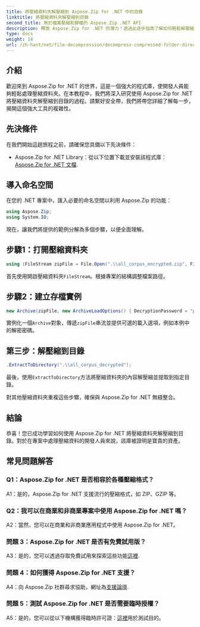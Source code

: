 ```yaml
---
title: 將壓縮資料夾解壓縮到 Aspose.Zip for .NET 中的目錄
linktitle: 將壓縮資料夾解壓縮到目錄
second_title: 用於檔案壓縮和歸檔的 Aspose.Zip .NET API
description: 釋放 Aspose.Zip for .NET 的潛力！透過此逐步指南了解如何輕鬆解壓縮資料夾。深入無縫壓縮和提取的世界。
type: docs
weight: 14
url: /zh-hant/net/file-decompression/decompress-compressed-folder-directory/
---
```

## 介紹

歡迎來到 Aspose.Zip for .NET 的世界，這是一個強大的程式庫，使開發人員能夠輕鬆處理壓縮資料夾。在本教程中，我們將深入研究使用 Aspose.Zip for .NET 將壓縮資料夾解壓縮到目錄的過程。請繫好安全帶，我們將帶您詳細了解每一步，揭開這個強大工具的複雜性。

## 先決條件

在我們開始這趟旅程之前，請確保您具備以下先決條件：

-  Aspose.Zip for .NET Library：從以下位置下載並安裝該程式庫：[Aspose.Zip for .NET 文檔](https://reference.aspose.com/zip/net/).

## 導入命名空間

在您的 .NET 專案中，匯入必要的命名空間以利用 Aspose.Zip 的功能：

```csharp
using Aspose.Zip;
using System.IO;
```

現在，讓我們將提供的範例分解為多個步驟，以便全面理解。

## 步驟1：打開壓縮資料夾

```csharp
using (FileStream zipFile = File.Open(".\\all_corpus_encrypted.zip", FileMode.Open))
```

首先使用開啟壓縮資料夾`FileStream`。根據專案的結構調整檔案路徑。

## 步驟2：建立存檔實例

```csharp
new Archive(zipFile, new ArchiveLoadOptions() { DecryptionPassword = "p@s$" })
```

實例化一個`Archive`對象，傳遞`zipFile`串流並提供可選的載入選項，例如本例中的解密密碼。

## 第三步：解壓縮到目錄

```csharp
.ExtractToDirectory(".\\all_corpus_decrypted");
```

最後，使用`ExtractToDirectory`方法將壓縮資料夾的內容解壓縮並提取到指定目錄。

對其他壓縮資料夾重複這些步驟，確保與 Aspose.Zip for .NET 無縫整合。

## 結論

恭喜！您已成功學習如何使用 Aspose.Zip for .NET 將壓縮資料夾解壓縮到目錄。對於在專案中處理壓縮資料的開發人員來說，該庫被證明是寶貴的資產。

## 常見問題解答

### Q1：Aspose.Zip for .NET 是否相容於各種壓縮格式？

A1：是的，Aspose.Zip for .NET 支援流行的壓縮格式，如 ZIP、GZIP 等。

### Q2：我可以在商業和非商業專案中使用 Aspose.Zip for .NET 嗎？

A2：當然，您可以在商業和非商業應用程式中使用 Aspose.Zip for .NET。

### 問題 3：Aspose.Zip for .NET 是否有免費試用版？

 A3：是的，您可以透過存取免費試用來探索這些功能[這裡](https://releases.aspose.com/).

### 問題 4：如何獲得 Aspose.Zip for .NET 支援？

A4：向 Aspose.Zip 社群尋求協助，網址為[支援論壇](https://forum.aspose.com/c/zip/37).

### 問題 5：測試 Aspose.Zip for .NET 是否需要臨時授權？

 A5：是的，您可以從以下機構獲得臨時許可證：[這裡](https://purchase.aspose.com/temporary-license/)用於測試目的。